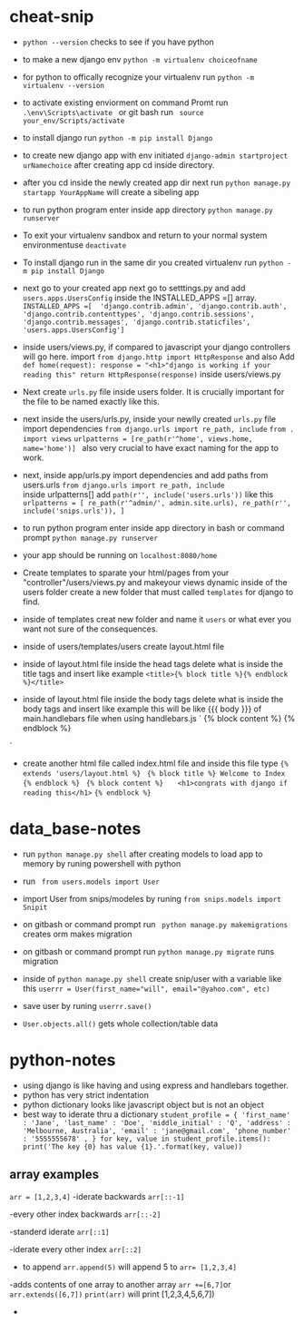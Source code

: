 # cheat-snip
* `python --version` checks to see if you have python
* to make a new django env `python -m virtualenv choiceofname`
* for python to offically recognize your virtualenv run `python -m virtualenv --version`
* to activate existing enviorment on command Promt run `.\env\Scripts\activate ` or git bash run ` source your_env/Scripts/activate`
* to install django run `python -m pip install Django`
* to create new django app with env initiated `django-admin startproject urNamechoice` after creating app cd inside directory.
* after you cd inside the newly created app dir next run `python manage.py startapp YourAppName` will create a sibeling app 

* to run python program enter inside app directory `python manage.py runserver`
* To exit your virtualenv sandbox and return to your normal system environmentuse `deactivate`
* To install django run in the same dir you created virtualenv run `python -m pip install Django`

* next go to your created app next go to setttings.py and add `users.apps.UsersConfig` inside the  INSTALLED_APPS =[] array.
 `INSTALLED_APPS =[ 
    'django.contrib.admin',
    'django.contrib.auth',
    'django.contrib.contenttypes',
    'django.contrib.sessions',
    'django.contrib.messages',
    'django.contrib.staticfiles',
    'users.apps.UsersConfig']`

* inside users/views.py, if compared to javascript your django controllers will go here.
import `from django.http import HttpResponse` and also
Add `def home(request): response = "<h1>"django is working if your reading this" return HttpResponse(response)` 
inside users/views.py

* Next create `urls.py` file inside users folder. It is crucially important for the file to be named exactly like this.

* next inside the users/urls.py, inside your newlly created `urls.py` file import dependencies
`from django.urls import re_path, include`
`from . import views` 
`urlpatterns = [re_path(r'^home', views.home, name='home')] `
also very crucial to have exact naming for the app to work.

* next, inside app/urls.py import dependencies and add paths from users.urls
`from django.urls import re_path, include`  
inside urlpatterns[] add ` path(r'', include('users.urls')) ` like this
  ` urlpatterns = [
    re_path(r'^admin/', admin.site.urls),
    re_path(r'', include('snips.urls')),
]`

* to run python program enter inside app directory in bash or command prompt `python manage.py runserver`
* your app should be running on `localhost:8080/home`
* Create templates to sparate your html/pages from your "controller"/users/views.py and makeyour views dynamic inside of the users folder create a new folder that must called `templates` for django to find. 
* inside of templates creat new folder and name it `users` or what ever you want not sure of the consequences.
* inside of users/templates/users create layout.html file
* inside of layout.html file inside the head tags delete what is inside the title tags and insert like example
`<title>{% block title %}{% endblock %}</title>`

* inside of layout.html file inside the body tags delete what is inside the body tags and insert like example
this will be like {{{ body }}} of main.handlebars file when using handlebars.js
`<body>
{% block content %}
{% endblock %}
</body> `

* create another html file called index.html file and inside this file type
 `{% extends 'users/layout.html %} `
 `{% block title %} Welcome to Index {% endblock %} `
 ` {% block content %}   `
  ` <h1>congrats with django if reading this</h1>`
  `{% endblock %}`

# data_base-notes
* run `python manage.py shell` after creating models to load app to memory by runing powershell with python
* run ` from users.models import User`
* import User from snips/modeles by runing ` from snips.models import Snipit `

* on gitbash or command prompt run ` python manage.py makemigrations` creates orm makes migration
* on gitbash or command prompt run ` python manage.py migrate ` runs migration
* inside of `python manage.py shell` create snip/user with a variable like this `userrr = User(first_name="will", email="@yahoo.com", etc)`
* save user by runing ` userrr.save() `
* `User.objects.all()` gets whole collection/table data

# python-notes
- using django is like having and using express and handlebars together. 
- python has very strict indentation
- python dictionary looks like javascript object but is not an object
- best way to iderate thru a dictionary
`student_profile = {
        'first_name' : 'Jane',
        'last_name' : 'Doe',
        'middle_initial' : 'Q',
        'address' : 'Melbourne, Australia',
        'email' : 'jane@gmail.com',
        'phone_number' : '5555555678' ,
        }
for key, value in student_profile.items():
    print('The key {0} has value {1}.'.format(key, value))`

## array examples
`arr = [1,2,3,4]`
-iderate backwards `arr[::-1]`

-every other index backwards `arr[::-2]`

-standerd iderate `arr[::1]`

-iderate every other index `arr[::2]`

- to append `arr.append(5)` will append 5 to `arr= [1,2,3,4]`

-adds contents of one array to another array `arr +=[6,7]`or `arr.extends([6,7])`
`print(arr)` will print [1,2,3,4,5,6,7])

-
